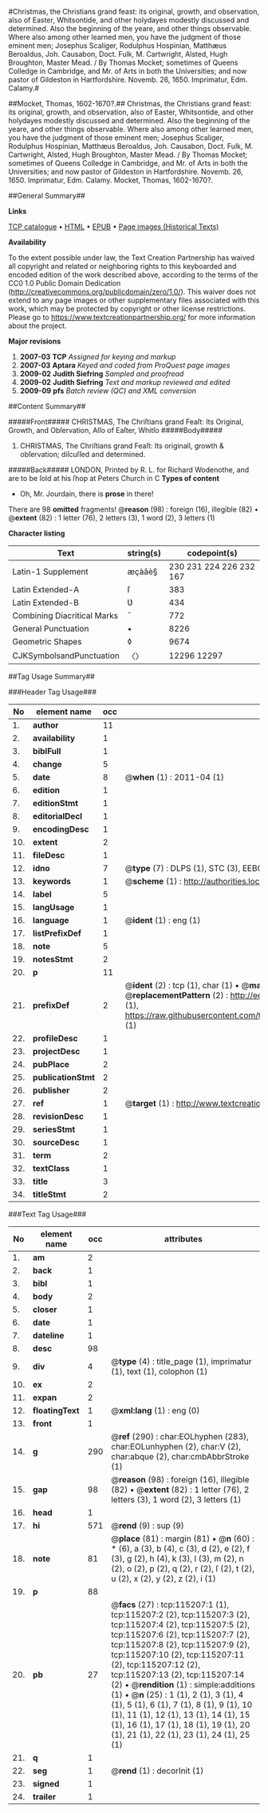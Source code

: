 #Christmas, the Christians grand feast: its original, growth, and observation, also of Easter, Whitsontide, and other holydayes modestly discussed and determined. Also the beginning of the yeare, and other things observable. Where also among other learned men, you have the judgment of those eminent men; Josephus Scaliger, Rodulphus Hospinian, Matthæus Beroaldus, Joh. Causabon, Doct. Fulk, M. Cartwright, Alsted, Hugh Broughton, Master Mead. / By Thomas Mocket; sometimes of Queens Colledge in Cambridge, and Mr. of Arts in both the Universities; and now pastor of Gildeston in Hartfordshire. Novemb. 26, 1650. Imprimatur, Edm. Calamy.#

##Mocket, Thomas, 1602-1670?.##
Christmas, the Christians grand feast: its original, growth, and observation, also of Easter, Whitsontide, and other holydayes modestly discussed and determined. Also the beginning of the yeare, and other things observable. Where also among other learned men, you have the judgment of those eminent men; Josephus Scaliger, Rodulphus Hospinian, Matthæus Beroaldus, Joh. Causabon, Doct. Fulk, M. Cartwright, Alsted, Hugh Broughton, Master Mead. / By Thomas Mocket; sometimes of Queens Colledge in Cambridge, and Mr. of Arts in both the Universities; and now pastor of Gildeston in Hartfordshire. Novemb. 26, 1650. Imprimatur, Edm. Calamy.
Mocket, Thomas, 1602-1670?.

##General Summary##

**Links**

[TCP catalogue](http://www.ota.ox.ac.uk/tcp/)  • 
[HTML](http://tei.it.ox.ac.uk/tcp/Texts-HTML/free/A89/A89194.html)  • 
[EPUB](http://tei.it.ox.ac.uk/tcp/Texts-EPUB/free/A89/A89194.epub) • 
[Page images (Historical Texts)](https://historicaltexts.jisc.ac.uk/eebo-99863025e)

**Availability**

To the extent possible under law, the Text Creation Partnership has waived all copyright and related or neighboring rights to this keyboarded and encoded edition of the work described above, according to the terms of the CC0 1.0 Public Domain Dedication (http://creativecommons.org/publicdomain/zero/1.0/). This waiver does not extend to any page images or other supplementary files associated with this work, which may be protected by copyright or other license restrictions. Please go to https://www.textcreationpartnership.org/ for more information about the project.

**Major revisions**

1. __2007-03__ __TCP__ *Assigned for keying and markup*
1. __2007-03__ __Aptara__ *Keyed and coded from ProQuest page images*
1. __2009-02__ __Judith Siefring__ *Sampled and proofread*
1. __2009-02__ __Judith Siefring__ *Text and markup reviewed and edited*
1. __2009-09__ __pfs__ *Batch review (QC) and XML conversion*

##Content Summary##

#####Front#####
CHRISTMAS,
The Chriſtians grand Feaſt: Its Original, Growth, and Obſervation,
Alſo of Eaſter, Whitſo
#####Body#####

1. CHRISTMAS,
The Chriſtians grand Feaſt: Its originall, growth & obſervation;
diſcuſſed and determined.

#####Back#####
LONDON,
Printed by R. L. for Richard Wodenothe, and are to be ſold
at his ſhop at Peters Church in C
**Types of content**

  * Oh, Mr. Jourdain, there is **prose** in there!

There are 98 **omitted** fragments! 
 @__reason__ (98) : foreign (16), illegible (82)  •  @__extent__ (82) : 1 letter (76), 2 letters (3), 1 word (2), 3 letters (1)

**Character listing**


|Text|string(s)|codepoint(s)|
|---|---|---|
|Latin-1 Supplement|æçàâè§|230 231 224 226 232 167|
|Latin Extended-A|ſ|383|
|Latin Extended-B|Ʋ|434|
|Combining             Diacritical Marks|̄|772|
|General Punctuation|•|8226|
|Geometric Shapes|◊|9674|
|CJKSymbolsandPunctuation|〈〉|12296 12297|

##Tag Usage Summary##

###Header Tag Usage###

|No|element name|occ|attributes|
|---|---|---|---|
|1.|__author__|11||
|2.|__availability__|1||
|3.|__biblFull__|1||
|4.|__change__|5||
|5.|__date__|8| @__when__ (1) : 2011-04 (1)|
|6.|__edition__|1||
|7.|__editionStmt__|1||
|8.|__editorialDecl__|1||
|9.|__encodingDesc__|1||
|10.|__extent__|2||
|11.|__fileDesc__|1||
|12.|__idno__|7| @__type__ (7) : DLPS (1), STC (3), EEBO-CITATION (1), RLIN (1), VID (1)|
|13.|__keywords__|1| @__scheme__ (1) : http://authorities.loc.gov/ (1)|
|14.|__label__|5||
|15.|__langUsage__|1||
|16.|__language__|1| @__ident__ (1) : eng (1)|
|17.|__listPrefixDef__|1||
|18.|__note__|5||
|19.|__notesStmt__|2||
|20.|__p__|11||
|21.|__prefixDef__|2| @__ident__ (2) : tcp (1), char (1)  •  @__matchPattern__ (2) : ([0-9\-]+):([0-9IVX]+) (1), (.+) (1)  •  @__replacementPattern__ (2) : http://eebo.chadwyck.com/downloadtiff?vid=$1&page=$2 (1), https://raw.githubusercontent.com/textcreationpartnership/Texts/master/tcpchars.xml#$1 (1)|
|22.|__profileDesc__|1||
|23.|__projectDesc__|1||
|24.|__pubPlace__|2||
|25.|__publicationStmt__|2||
|26.|__publisher__|2||
|27.|__ref__|1| @__target__ (1) : http://www.textcreationpartnership.org/docs/. (1)|
|28.|__revisionDesc__|1||
|29.|__seriesStmt__|1||
|30.|__sourceDesc__|1||
|31.|__term__|2||
|32.|__textClass__|1||
|33.|__title__|3||
|34.|__titleStmt__|2||


###Text Tag Usage###

|No|element name|occ|attributes|
|---|---|---|---|
|1.|__am__|2||
|2.|__back__|1||
|3.|__bibl__|1||
|4.|__body__|2||
|5.|__closer__|1||
|6.|__date__|1||
|7.|__dateline__|1||
|8.|__desc__|98||
|9.|__div__|4| @__type__ (4) : title_page (1), imprimatur (1), text (1), colophon (1)|
|10.|__ex__|2||
|11.|__expan__|2||
|12.|__floatingText__|1| @__xml:lang__ (1) : eng (0)|
|13.|__front__|1||
|14.|__g__|290| @__ref__ (290) : char:EOLhyphen (283), char:EOLunhyphen (2), char:V (2), char:abque (2), char:cmbAbbrStroke (1)|
|15.|__gap__|98| @__reason__ (98) : foreign (16), illegible (82)  •  @__extent__ (82) : 1 letter (76), 2 letters (3), 1 word (2), 3 letters (1)|
|16.|__head__|1||
|17.|__hi__|571| @__rend__ (9) : sup (9)|
|18.|__note__|81| @__place__ (81) : margin (81)  •  @__n__ (60) : * (6), a (3), b (4), c (3), d (2), e (2), f (3), g (2), h (4), k (3), l (3), m (2), n (2), o (2), p (2), q (2), r (2), ſ (2), t (2), u (2), x (2), y (2), z (2), i (1)|
|19.|__p__|88||
|20.|__pb__|27| @__facs__ (27) : tcp:115207:1 (1), tcp:115207:2 (2), tcp:115207:3 (2), tcp:115207:4 (2), tcp:115207:5 (2), tcp:115207:6 (2), tcp:115207:7 (2), tcp:115207:8 (2), tcp:115207:9 (2), tcp:115207:10 (2), tcp:115207:11 (2), tcp:115207:12 (2), tcp:115207:13 (2), tcp:115207:14 (2)  •  @__rendition__ (1) : simple:additions (1)  •  @__n__ (25) : 1 (1), 2 (1), 3 (1), 4 (1), 5 (1), 6 (1), 7 (1), 8 (1), 9 (1), 10 (1), 11 (1), 12 (1), 13 (1), 14 (1), 15 (1), 16 (1), 17 (1), 18 (1), 19 (1), 20 (1), 21 (1), 22 (1), 23 (1), 24 (1), 25 (1)|
|21.|__q__|1||
|22.|__seg__|1| @__rend__ (1) : decorInit (1)|
|23.|__signed__|1||
|24.|__trailer__|1||
